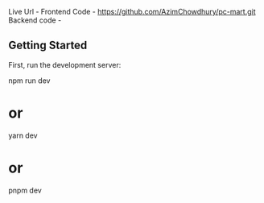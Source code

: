 Live Url -
Frontend Code - https://github.com/AzimChowdhury/pc-mart.git
Backend code -

## Getting Started

First, run the development server:

npm run dev

# or

yarn dev

# or

pnpm dev
